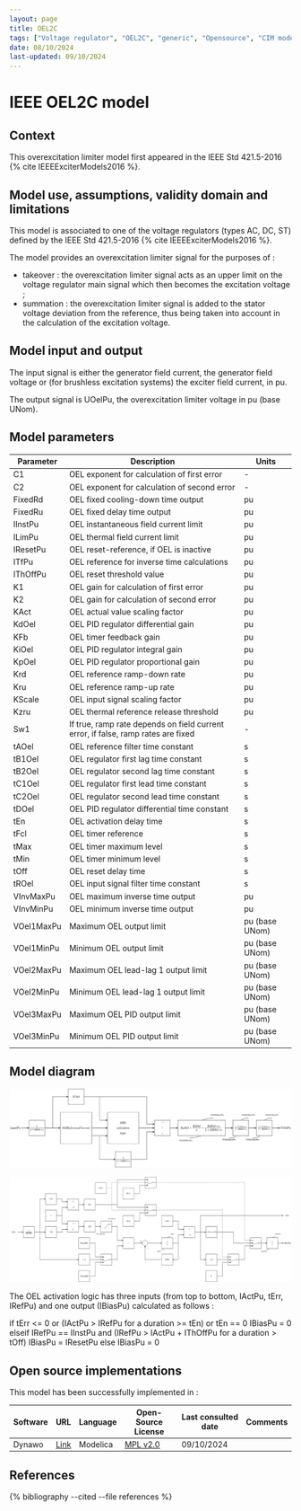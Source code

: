 ```yaml
---
layout: page
title: OEL2C
tags: ["Voltage regulator", "OEL2C", "generic", "Opensource", "CIM model", "RMS", "phasor", "MRL4", "Single phase", "IEEE", "dynawo", "#236"]
date: 08/10/2024
last-updated: 09/10/2024
---
```

# IEEE OEL2C model

## Context

This overexcitation limiter model first appeared in the IEEE Std 421.5-2016 {% cite IEEEExciterModels2016 %}.

## Model use, assumptions, validity domain and limitations

This model is associated to one of the voltage regulators (types AC, DC, ST) defined by the IEEE Std 421.5-2016 {% cite IEEEExciterModels2016 %}.

The model provides an overexcitation limiter signal for the purposes of :

 - takeover : the overexcitation limiter signal acts as an upper limit on the voltage regulator main signal which then becomes the excitation voltage ;
 - summation : the overexcitation limiter signal is added to the stator voltage deviation from the reference, thus being taken into account in the calculation of the excitation voltage.

## Model input and output

The input signal is either the generator field current, the generator field voltage or (for brushless excitation systems) the exciter field current, in pu.

The output signal is UOelPu, the overexcitation limiter voltage in pu (base UNom).

## Model parameters

| Parameter | Description | Units |
| --------- | ----------- | ----- |
| C1 | OEL exponent for calculation of first error | - |
| C2 | OEL exponent for calculation of second error | - |
| FixedRd | OEL fixed cooling-down time output | pu |
| FixedRu | OEL fixed delay time output | pu |
| IInstPu | OEL instantaneous field current limit | pu |
| ILimPu | OEL thermal field current limit | pu |
| IResetPu | OEL reset-reference, if OEL is inactive | pu |
| ITfPu | OEL reference for inverse time calculations | pu |
| IThOffPu | OEL reset threshold value | pu |
| K1 | OEL gain for calculation of first error | pu |
| K2 | OEL gain for calculation of second error | pu |
| KAct | OEL actual value scaling factor | pu |
| KdOel | OEL PID regulator differential gain | pu |
| KFb | OEL timer feedback gain | pu |
| KiOel | OEL PID regulator integral gain | pu |
| KpOel | OEL PID regulator proportional gain | pu |
| Krd | OEL reference ramp-down rate | pu |
| Kru | OEL reference ramp-up rate | pu |
| KScale | OEL input signal scaling factor | pu |
| Kzru | OEL thermal reference release threshold | pu |
| Sw1 | If true, ramp rate depends on field current error, if false, ramp rates are fixed | - |
| tAOel | OEL reference filter time constant | s |
| tB1Oel | OEL regulator first lag time constant | s |
| tB2Oel | OEL regulator second lag time constant | s |
| tC1Oel | OEL regulator first lead time constant | s |
| tC2Oel | OEL regulator second lead time constant | s |
| tDOel | OEL PID regulator differential time constant | s |
| tEn | OEL activation delay time | s |
| tFcl | OEL timer reference | s |
| tMax | OEL timer maximum level | s |
| tMin | OEL timer minimum level | s |
| tOff | OEL reset delay time | s |
| tROel | OEL input signal filter time constant | s |
| VInvMaxPu | OEL maximum inverse time output | pu |
| VInvMinPu | OEL minimum inverse time output | pu |
| VOel1MaxPu | Maximum OEL output limit | pu (base UNom) |
| VOel1MinPu | Minimum OEL output limit | pu (base UNom) |
| VOel2MaxPu | Maximum OEL lead-lag 1 output limit | pu (base UNom) |
| VOel2MinPu | Minimum OEL lead-lag 1 output limit | pu (base UNom) |
| VOel3MaxPu | Maximum OEL PID output limit | pu (base UNom) |
| VOel3MinPu | Minimum OEL PID output limit | pu (base UNom) |

## Model diagram

![OEL2C](/pages/models/regulations/oel/OEL2C/OEL2C.drawio.svg)

![OelReferenceCurrent](/pages/models/regulations/oel/OEL2C/OelReferenceCurrent.drawio.svg)

The OEL activation logic has three inputs (from top to bottom, IActPu, tErr, IRefPu) and one output (IBiasPu) calculated as follows :

if tErr <= 0 or (IActPu > IRefPu for a duration >= tEn) or tEn == 0
  IBiasPu = 0
elseif IRefPu == IInstPu and (IRefPu > IActPu + IThOffPu for a duration > tOff)
  IBiasPu = IResetPu
else
  IBiasPu = 0

## Open source implementations

This model has been successfully implemented in :

| Software      | URL | Language | Open-Source License | Last consulted date | Comments |
| ------------- | --- | -------- | ------------------- | ------------------- | -------- |
| Dynawo | [Link](https://github.com/dynawo/dynawo) | Modelica | [MPL v2.0](https://www.mozilla.org/en-US/MPL/2.0/)  | 09/10/2024 |  |

## References

{% bibliography --cited --file references  %}